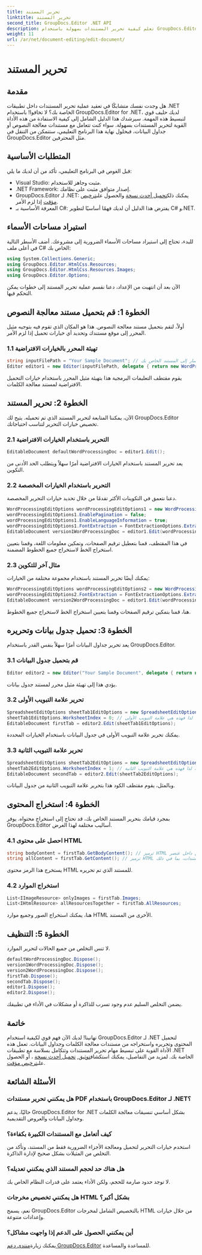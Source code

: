 ```yaml
---
title: تحرير المستند
linktitle: تحرير المستند
second_title: GroupDocs.Editor .NET API
description: تعلم كيفية تحرير المستندات بسهولة باستخدام GroupDocs.Editor لـ .NET. دليل خطوة بخطوة لمعالجة النصوص وملفات جداول البيانات.
weight: 11
url: /ar/net/document-editing/edit-document/
---
```


# تحرير المستند

## مقدمة
هل وجدت نفسك متشابكًا في تعقيد عملية تحرير المستندات داخل تطبيقات .NET الخاصة بك؟ لا تخافوا! باستخدام GroupDocs.Editor for .NET، لديك حليف قوي لتبسيط هذه المهمة. سيرشدك هذا الدليل الشامل إلى كيفية الاستفادة من هذه الأداة القوية لتحرير المستندات بسهولة. سواء كنت تتعامل مع مستندات معالجة النصوص أو جداول البيانات، فبحلول نهاية هذا البرنامج التعليمي، ستتمكن من التنقل في GroupDocs.Editor مثل المحترفين.
## المتطلبات الأساسية
قبل الغوص في البرنامج التعليمي، تأكد من أن لديك ما يلي:
- Visual Studio: مثبت وجاهز للاستخدام.
- .NET Framework: إصدار متوافق مثبت على نظامك.
-  GroupDocs.Editor لـ .NET: يمكنك ذلك[تحميل أحدث نسخة](https://releases.groupdocs.com/editor/net/) والحصول على[ترخيص مؤقت](https://purchase.groupdocs.com/temporary-license/) إذا لزم الأمر.
- المعرفة الأساسية بـ C#: يفترض هذا الدليل أن لديك فهمًا أساسيًا لتطوير C# و.NET.
## استيراد مساحات الأسماء
للبدء، تحتاج إلى استيراد مساحات الأسماء الضرورية إلى مشروعك. أضف الأسطر التالية في أعلى ملف C# الخاص بك:
```csharp
using System.Collections.Generic;
using GroupDocs.Editor.HtmlCss.Resources;
using GroupDocs.Editor.HtmlCss.Resources.Images;
using GroupDocs.Editor.Options;
```
الآن بعد أن انتهيت من الإعداد، دعنا نقسم عملية تحرير المستند إلى خطوات يمكن التحكم فيها.
## الخطوة 1: قم بتحميل مستند معالجة النصوص
أولاً، لنقم بتحميل مستند معالجة النصوص. هذا هو المكان الذي تقوم فيه بتوجيه مثيل المحرر إلى موقع مستندك وتحديد أي خيارات تحميل إذا لزم الأمر.
### 1.1 تهيئة المحرر بالخيارات الافتراضية
```csharp
string inputFilePath = "Your Sample Document"; // المسار إلى المستند الخاص بك
Editor editor1 = new Editor(inputFilePath, delegate { return new WordProcessingLoadOptions(); });
```
يقوم مقتطف التعليمات البرمجية هذا بتهيئة مثيل المحرر باستخدام خيارات التحميل الافتراضية لمستند معالجة الكلمات.
## الخطوة 2: تحرير المستند
الآن، يمكننا المتابعة لتحرير المستند الذي تم تحميله. يتيح لك GroupDocs.Editor تخصيص خيارات التحرير لتناسب احتياجاتك.
### 2.1 التحرير باستخدام الخيارات الافتراضية
```csharp
EditableDocument defaultWordProcessingDoc = editor1.Edit();
```
يعد تحرير المستند باستخدام الخيارات الافتراضية أمرًا سهلاً ويتطلب الحد الأدنى من التكوين.
### 2.2 التحرير باستخدام الخيارات المخصصة
دعنا نتعمق في التكوينات الأكثر تقدمًا من خلال تحديد خيارات التحرير المخصصة.
```csharp
WordProcessingEditOptions wordProcessingEditOptions1 = new WordProcessingEditOptions();
wordProcessingEditOptions1.EnablePagination = false;
wordProcessingEditOptions1.EnableLanguageInformation = true;
wordProcessingEditOptions1.FontExtraction = FontExtractionOptions.ExtractAllEmbedded;
EditableDocument version1WordProcessingDoc = editor1.Edit(wordProcessingEditOptions1);
```
في هذا المقتطف، قمنا بتعطيل ترقيم الصفحات، وتمكين معلومات اللغة، وقمنا بتعيين استخراج الخط لاستخراج جميع الخطوط المضمنة.
### 2.3 مثال آخر للتكوين
يمكنك أيضًا تحرير المستند باستخدام مجموعة مختلفة من الخيارات:
```csharp
WordProcessingEditOptions wordProcessingEditOptions2 = new WordProcessingEditOptions(true);
wordProcessingEditOptions2.FontExtraction = FontExtractionOptions.ExtractAll;
EditableDocument version2WordProcessingDoc = editor1.Edit(wordProcessingEditOptions2);
```
هنا، قمنا بتمكين ترقيم الصفحات وقمنا بتعيين استخراج الخط لاستخراج جميع الخطوط.
## الخطوة 3: تحميل جدول بيانات وتحريره
يعد تحرير جداول البيانات أمرًا سهلاً بنفس القدر باستخدام GroupDocs.Editor.
### 3.1 قم بتحميل جدول البيانات
```csharp
Editor editor2 = new Editor("Your Sample Document", delegate { return new SpreadsheetLoadOptions(); });
```
يؤدي هذا إلى تهيئة مثيل محرر لمستند جدول بيانات.
### 3.2 تحرير علامة التبويب الأولى
```csharp
SpreadsheetEditOptions sheetTab1EditOptions = new SpreadsheetEditOptions();
sheetTab1EditOptions.WorksheetIndex = 0; // يعتمد الفهرس على 0، لذا فهذه هي علامة التبويب الأولى
EditableDocument firstTab = editor2.Edit(sheetTab1EditOptions);
```
يمكنك تحرير علامة التبويب الأولى في جدول البيانات باستخدام الخيارات المحددة.
### 3.3 تحرير علامة التبويب الثانية
```csharp
SpreadsheetEditOptions sheetTab2EditOptions = new SpreadsheetEditOptions();
sheetTab2EditOptions.WorksheetIndex = 1; // يعتمد الفهرس على 0، لذا فهذه هي علامة التبويب الثانية
EditableDocument secondTab = editor2.Edit(sheetTab2EditOptions);
```
وبالمثل، يقوم مقتطف الكود هذا بتحرير علامة التبويب الثانية من جدول البيانات.
## الخطوة 4: استخراج المحتوى
بمجرد قيامك بتحرير المستند الخاص بك، قد تحتاج إلى استخراج محتواه. يوفر GroupDocs.Editor أساليب مختلفة لهذا الغرض.
### 4.1 احصل على محتوى HTML
```csharp
string bodyContent = firstTab.GetBodyContent(); // ترميز HTML من داخل عنصر HTML->BODY
string allContent = firstTab.GetContent(); // ترميز HTML كامل لجميع المستندات، بما في ذلك HTML->رأس HEAD ومحتواه
```
يستخرج هذا الرمز محتوى HTML للمستند الذي تم تحريره.
### 4.2 استخراج الموارد
```csharp
List<IImageResource> onlyImages = firstTab.Images;
List<IHtmlResource> allResourcesTogether = firstTab.AllResources;
```
هنا، يمكنك استخراج الصور وجميع موارد HTML الأخرى من المستند.
## الخطوة 5: التنظيف
لا تنس التخلص من جميع الحالات لتحرير الموارد.
```csharp
defaultWordProcessingDoc.Dispose();
version1WordProcessingDoc.Dispose();
version2WordProcessingDoc.Dispose();
firstTab.Dispose();
secondTab.Dispose();
editor1.Dispose();
editor2.Dispose();
```
يضمن التخلص السليم عدم وجود تسرب للذاكرة أو مشكلات في الأداء في تطبيقك.
## خاتمة
 تهانينا! لديك الآن فهم قوي لكيفية استخدام GroupDocs.Editor لـ .NET لتحميل المحتوى وتحريره واستخراجه من مستندات معالجة الكلمات وجداول البيانات. تعمل هذه الأداة القوية على تبسيط مهام تحرير المستندات وتتكامل بسلاسة مع تطبيقات .NET الخاصة بك. لمزيد من التفاصيل، يمكنك استكشاف[توثيق](https://tutorials.groupdocs.com/editor/net/), [تحميل أحدث نسخة](https://releases.groupdocs.com/editor/net/) ، أو الحصول على[ترخيص مؤقت](https://purchase.groupdocs.com/temporary-license/).
## الأسئلة الشائعة
### هل يمكنني تحرير مستندات PDF باستخدام GroupDocs.Editor لـ .NET؟
حاليًا، يدعم GroupDocs.Editor for .NET بشكل أساسي تنسيقات معالجة الكلمات وجداول البيانات والعروض التقديمية.
### كيف أتعامل مع المستندات الكبيرة بكفاءة؟
استخدم خيارات التحرير لتحميل ومعالجة الأجزاء الضرورية فقط من المستند، وتأكد من التخلص من المثيلات بشكل صحيح لإدارة الذاكرة.
### هل هناك حد لحجم المستند الذي يمكنني تعديله؟
لا توجد حدود صارمة للحجم، ولكن الأداء يعتمد على قدرات النظام الخاص بك.
### هل يمكنني تخصيص مخرجات HTML بشكل أكبر؟
نعم، يسمح GroupDocs.Editor بالتخصيص الشامل لمخرجات HTML من خلال خيارات وإعدادات متنوعة.
### أين يمكنني الحصول على الدعم إذا واجهت مشاكل؟
 يمكنك زيارة[منتدى دعم GroupDocs.Editor](https://forum.groupdocs.com/c/editor/20) للمساعدة والمساعدة.